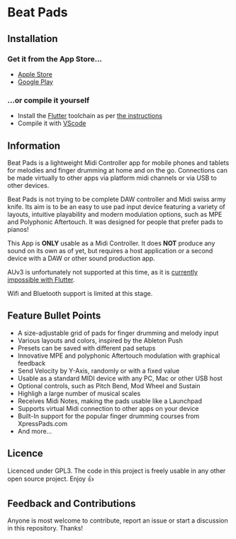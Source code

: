# Beat Pads

## Installation

### Get it from the App Store...

- [Apple Store](https://apps.apple.com/us/app/beat-pads/id1633882803)
- [Google Play](https://play.google.com/store/apps/details?id=io.anzio.beat_pads&hl=en_AU&gl=US&pli=1)

### ...or compile it yourself

- Install the [Flutter](https://flutter.dev/) toolchain as per [the instructions](https://docs.flutter.dev/get-started/install)
- Compile it with [VScode](https://code.visualstudio.com/)

## Information

Beat Pads is a lightweight Midi Controller app for mobile phones and tablets for melodies and finger drumming at home and on the go. Connections can be made virtually to other apps via platform midi channels or via USB to other devices.

Beat Pads is not trying to be complete DAW controller and Midi swiss army knife. Its aim is to be an easy to use pad input device featuring a variety of layouts, intuitive playability and modern modulation options, such as MPE and Polyphonic Aftertouch. It was designed for people that prefer pads to pianos!

This App is **ONLY** usable as a Midi Controller. It does **NOT** produce any sound on its own as of yet, but requires a host application or a second device with a DAW or other sound production app.

AUv3 is unfortunately not supported at this time, as it is [currently impossible with Flutter](https://github.com/flutter/flutter/issues/16092).

Wifi and Bluetooth support is limited at this stage.

## Feature Bullet Points

- A size-adjustable grid of pads for finger drumming and melody input
- Various layouts and colors, inspired by the Ableton Push
- Presets can be saved with different pad setups
- Innovative MPE and polyphonic Aftertouch modulation with graphical feedback
- Send Velocity by Y-Axis, randomly or with a fixed value
- Usable as a standard MIDI device with any PC, Mac or other USB host
- Optional controls, such as Pitch Bend, Mod Wheel and Sustain
- Highligh a large number of musical scales
- Receives Midi Notes, making the pads usable like a Launchpad
- Supports virtual Midi connection to other apps on your device
- Built-In support for the popular finger drumming courses from XpressPads.com
- And more...

## Licence

Licenced under GPL3. The code in this project is freely usable in any other open source project. Enjoy 👍

## Feedback and Contributions

Anyone is most welcome to contribute, report an issue or start a discussion in this repository. Thanks!
